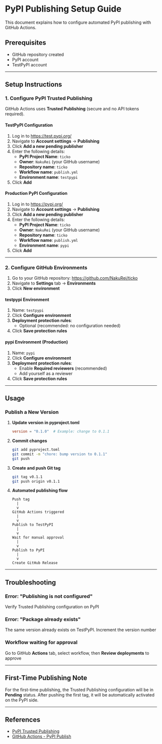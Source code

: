 # PyPI Publishing Setup Guide

This document explains how to configure automated PyPI publishing with GitHub Actions.

## Prerequisites

- GitHub repository created
- PyPI account
- TestPyPI account

---

## Setup Instructions

### 1. Configure PyPI Trusted Publishing

GitHub Actions uses **Trusted Publishing** (secure and no API tokens required).

#### TestPyPI Configuration

1. Log in to https://test.pypi.org/
2. Navigate to **Account settings** -> **Publishing**
3. Click **Add a new pending publisher**
4. Enter the following details:
   - **PyPI Project Name**: `ticko`
   - **Owner**: `NakuRei` (your GitHub username)
   - **Repository name**: `ticko`
   - **Workflow name**: `publish.yml`
   - **Environment name**: `testpypi`
5. Click **Add**

#### Production PyPI Configuration

1. Log in to https://pypi.org/
2. Navigate to **Account settings** -> **Publishing**
3. Click **Add a new pending publisher**
4. Enter the following details:
   - **PyPI Project Name**: `ticko`
   - **Owner**: `NakuRei` (your GitHub username)
   - **Repository name**: `ticko`
   - **Workflow name**: `publish.yml`
   - **Environment name**: `pypi`
5. Click **Add**

---

### 2. Configure GitHub Environments

1. Go to your GitHub repository: https://github.com/NakuRei/ticko
2. Navigate to **Settings** tab -> **Environments**
3. Click **New environment**

#### testpypi Environment

1. Name: `testpypi`
2. Click **Configure environment**
3. **Deployment protection rules**:
   - Optional (recommended: no configuration needed)
4. Click **Save protection rules**

#### pypi Environment (Production)

1. Name: `pypi`
2. Click **Configure environment**
3. **Deployment protection rules**:
   - Enable **Required reviewers** (recommended)
   - Add yourself as a reviewer
4. Click **Save protection rules**

---

## Usage

### Publish a New Version

1. **Update version in pyproject.toml**
   ```toml
   version = "0.1.0"  # Example: change to 0.1.1
   ```

2. **Commit changes**
   ```bash
   git add pyproject.toml
   git commit -m "chore: bump version to 0.1.1"
   git push
   ```

3. **Create and push Git tag**
   ```bash
   git tag v0.1.1
   git push origin v0.1.1
   ```

4. **Automated publishing flow**
   ```
   Push tag
     |
     v
   GitHub Actions triggered
     |
     v
   Publish to TestPyPI
     |
     v
   Wait for manual approval
     |
     v
   Publish to PyPI
     |
     v
   Create GitHub Release
   ```

---

## Troubleshooting

### Error: "Publishing is not configured"

Verify Trusted Publishing configuration on PyPI

### Error: "Package already exists"

The same version already exists on TestPyPI. Increment the version number

### Workflow waiting for approval

Go to GitHub **Actions** tab, select workflow, then **Review deployments** to approve

---

## First-Time Publishing Note

For the first-time publishing, the Trusted Publishing configuration will be in **Pending** status.
After pushing the first tag, it will be automatically activated on the PyPI side.

---

## References

- [PyPI Trusted Publishing](https://docs.pypi.org/trusted-publishers/)
- [GitHub Actions - PyPI Publish](https://github.com/pypa/gh-action-pypi-publish)
